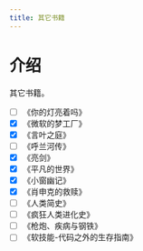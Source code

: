 ```yaml
---
title: 其它书籍
---
```

# 介绍
其它书籍。

- [ ] 《你的灯亮着吗》
- [x] 《微软的梦工厂》
- [x] 《言叶之庭》
- [ ] 《呼兰河传》
- [x] 《亮剑》
- [x] 《平凡的世界》
- [x] 《小窗幽记》
- [x] 《肖申克的救赎》
- [ ] 《人类简史》
- [ ] 《疯狂人类进化史》
- [ ] 《枪炮、疾病与钢铁》
- [ ] 《软技能-代码之外的生存指南》